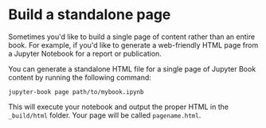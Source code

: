# Build a standalone page

Sometimes you'd like to build a single page of content rather than an
entire book. For example, if you'd like to generate a web-friendly HTML
page from a Jupyter Notebook for a report or publication.

You can generate a standalone HTML file for a single page of Jupyter Book
content by running the following command:

```
jupyter-book page path/to/mybook.ipynb
```

This will execute your notebook and output the proper HTML in the
`_build/html` folder. Your page will be called `pagename.html`.
